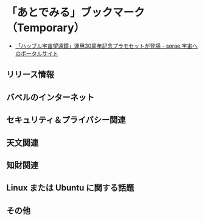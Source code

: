 # 「あとでみる」ブックマーク（Temporary）

- [「ハッブル宇宙望遠鏡」運用30周年記念プラモセットが登場 - sorae 宇宙へのポータルサイト](https://sorae.info/gadget/20200404-hst30th.html)

## リリース情報


## バベルのインターネット


## セキュリティ＆プライバシー関連


## 天文関連


## 知財関連


## Linux または Ubuntu に関する話題


## その他


<!-- eof -->
